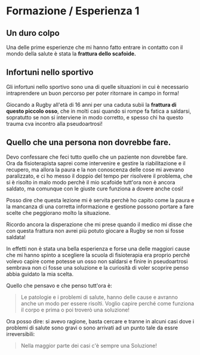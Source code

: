 # Formazione / Esperienza 1

## Un duro colpo

Una delle prime esperienze che mi hanno fatto entrare in contatto con il mondo della salute è stata la **frattura dello scafoide.** 

## Infortuni nello sportivo

Gli infortuni nello sportivo sono una di quelle situazioni in cui è necessario intraprendere un buon percorso per poter ritornare in campo in forma!

Giocando a Rugby all'età di 16 anni per una caduta subii la **frattura di questo piccolo osso**, che in molti casi quando si rompe fa fatica a saldarsi, sopratutto se non si interviene in modo corretto, e spesso chi ha questo trauma  cva incontro alla pseudoartrosi!

## Quello che una persona non dovrebbe fare.

Devo confessare che feci tutto quello che un paziente non dovrebbe fare. Ora da fisioterapista  saprei come intervenire e gestire la riabilitazione e il recupero, ma allora la paura e la non conoscenza delle cose mi avevano paralizzato, e ci ho messo il doppio del tempo per risolvere il problema, che si è risolto in malo modo perchè il mio scafoide tutt'ora non è ancora saldato, ma comunque con le giuste cure funziona a dovere anche così!

Posso dire che questa lezione mi è servita perchè ho capito come la paura e la mancanza di una corretta informazione e gestione possono portare a fare scelte che peggiorano molto la situazione.

Ricordo ancora la disperazione che mi prese quando il medico mi disse che con questa frattura non avrei più potuto giocare a Rugby se non si fosse saldata! 

In effetti non è stata una bella esperienza e forse una delle maggiori cause che mi hanno spinto a scegliere la scuola di fisioterapia era proprio perchè volevo capire come potesse un osso non saldarsi e finire in pseudoartrosi sembrava non ci fosse una soluzione e la curiosità di voler scoprire penso abbia guidato la mia scelta.

Quello che pensavo e che penso tutt'ora è:

> Le patologie e i problemi di salute, hanno delle cause e avranno anche un modo per essere risolti. 
Voglio capire perché come funziona il corpo e prima o poi troverò una soluzione!

Ora posso dire: si avevo ragione, basta cercare e tranne in alcuni casi dove i problemi di salute sono gravi o sono arrivati ad un punto tale da essre irreversibili:

> Nella maggior parte dei casi c'è sempre una Soluzione!






<!--stackedit_data:
eyJoaXN0b3J5IjpbMTE4MDkyMjY4MSwtMzQ1NTE2NTU0LC02Nj
kzNzQ2MzMsOTU1MzI3MzQ3LC01OTg4NzUwMzJdfQ==
-->